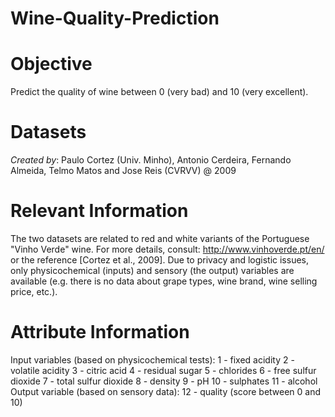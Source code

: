 # Wine-Quality-Prediction

# Objective
Predict the quality of wine between 0 (very bad) and 10 (very excellent).

# Datasets
 _Created by_: Paulo Cortez (Univ. Minho), Antonio Cerdeira, Fernando Almeida, Telmo Matos and Jose Reis (CVRVV) @ 2009

# Relevant Information
The two datasets are related to red and white variants of the Portuguese "Vinho Verde" wine.
For more details, consult: http://www.vinhoverde.pt/en/ or the reference [Cortez et al., 2009].
Due to privacy and logistic issues, only physicochemical (inputs) and sensory (the output) variables 
are available (e.g. there is no data about grape types, wine brand, wine selling price, etc.).

# Attribute Information

Input variables (based on physicochemical tests):
 1 - fixed acidity
 2 - volatile acidity
 3 - citric acid
 4 - residual sugar
 5 - chlorides
 6 - free sulfur dioxide
 7 - total sulfur dioxide
 8 - density
 9 - pH
 10 - sulphates
 11 - alcohol
Output variable (based on sensory data): 
 12 - quality (score between 0 and 10)
